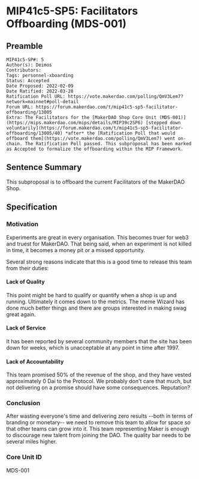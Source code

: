 # MIP41c5-SP5: Facilitators Offboarding (MDS-001)

## Preamble

```
MIP41c5-SP#: 5
Author(s): Deimos
Contributors:
Tags: personnel-xboarding
Status: Accepted
Date Proposed: 2022-02-09
Date Ratified: 2022-03-28
Ratification Poll URL: https://vote.makerdao.com/polling/QmV3Lem7?network=mainnet#poll-detail
Forum URL: https://forum.makerdao.com/t/mip41c5-sp5-facilitator-offboarding/13005
Extra: The Facilitators for the [MakerDAO Shop Core Unit (MDS-001)](https://mips.makerdao.com/mips/details/MIP39c2SP6) [stepped down voluntarily](https://forum.makerdao.com/t/mip41c5-sp5-facilitator-offboarding/13005/40) *after* the [Ratification Poll that would offboard them](https://vote.makerdao.com/polling/QmV3Lem7) went on-chain. The Ratification Poll passed. This subproposal has been marked as Accepted to formalize the offboarding within the MIP Framework.
```

## Sentence Summary

This subproposal is to offboard the current Facilitators of the MakerDAO Shop.

## Specification

### Motivation

Experiments are great in every organisation. This becomes truer for web3 and truest for MakerDAO.
That being said, when an experiment is not killed in time, it becomes a money pit or a missed opportunity. 

Several strong reasons indicate that this is a good time to release this team from their duties:

#### Lack of Quality

This point might be hard to qualify or quantify when a shop is up and running. Ultimately it comes down to the metrics. The meme Wizard has done much better things and there are groups interested in making swag great again.

#### Lack of Service

It has been reported by several community members that the site has been down for weeks, which is unacceptable at any point in time after 1997. 

#### Lack of Accountability

This team promised 50% of the revenue of the shop, and they have vested approximately 0 Dai to the Protocol. We probably don't care that much, but not delivering on a promise should have some consequences. Reputation?

### Conclusion

After wasting everyone's time and delivering zero results --both in terms of branding or monetary-- we need to remove this team to allow for space so that other teams can grow into it. This team representing Maker is enough to discourage new talent from joining the DAO. The quality bar needs to be several miles higher.


### Core Unit ID

MDS-001
